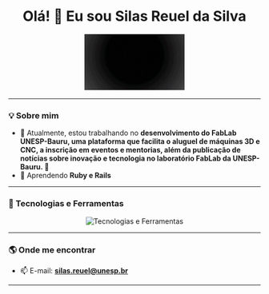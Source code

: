 <h1 align="center">Olá! 👋 Eu sou Silas Reuel da Silva</h1>

<p align="center">
  <img src="img/PerfilGitHub.gif" alt="Profile Gif" width="200" />
</p>

---

### 💡 Sobre mim  
- 🔭 Atualmente, estou trabalhando no **desenvolvimento do FabLab UNESP-Bauru, uma plataforma que facilita o aluguel de máquinas 3D e CNC, a inscrição em eventos e mentorias, além da publicação de notícias sobre inovação e tecnologia no laboratório FabLab da UNESP-Bauru. 🚀**
- 🌱 Aprendendo **Ruby e Rails**

---

### 🚀 Tecnologias e Ferramentas  

<div align="center">
  <img src="https://skillicons.dev/icons?i=php,postgresql,ruby,rails,js,java,python,c,c++,git,postman,insomnia" alt="Tecnologias e Ferramentas" />
</div>

---

### 🌎 Onde me encontrar  

- 📫 E-mail: **silas.reuel@unesp.br**

---